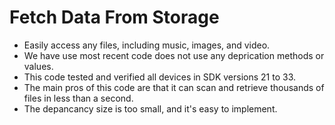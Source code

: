 # Fetch Data From Storage

* Easily access any files, including music, images, and video.
* We have use most recent code does not use any deprication methods or values.
* This code tested and verified all devices in SDK versions 21 to 33.
* The main pros of this code are that it can scan and retrieve thousands of files in less than a second.
* The depancancy size is too small, and it's easy to implement.
